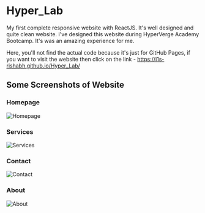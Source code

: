 # Hyper_Lab

My first complete responsive website with ReactJS. It's well designed and quite clean website. I've designed this website during HyperVerge Academy Bootcamp. It's was an amazing experience for me.

Here, you'll not find the actual code because it's just for GitHub Pages, if you want to visit the website then click on the link - https://i1s-rishabh.github.io/Hyper_Lab/

## Some Screenshots of Website

### Homepage
![Homepage](https://user-images.githubusercontent.com/43880492/121472162-6e934500-c9de-11eb-8c8d-fb4e948056f4.PNG)

### Services
![Services](https://user-images.githubusercontent.com/43880492/121472226-85d23280-c9de-11eb-88d7-41ef949eab6d.PNG)

### Contact 
![Contact](https://user-images.githubusercontent.com/43880492/121472277-97b3d580-c9de-11eb-81e3-d5ed43cc9c41.PNG)

### About
![About](https://user-images.githubusercontent.com/43880492/121472313-a3070100-c9de-11eb-9621-61665f975746.PNG)
